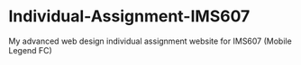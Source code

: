 # Individual-Assignment-IMS607
My advanced web design individual assignment website for IMS607 (Mobile Legend FC)
